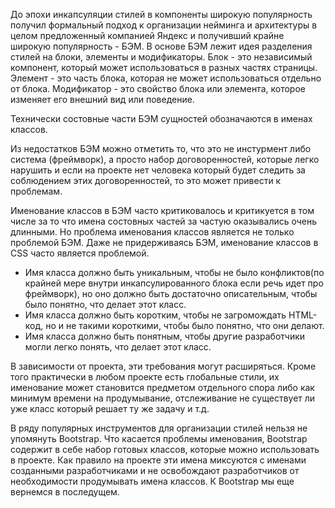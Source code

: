 

<p>
    До эпохи инкапсуляции стилей в компоненты широкую популярность получил формальный подход к организации нейминга и архитектуры в целом предложенный компанией Яндекс и получивший крайне широкую популярность - БЭМ.
    В основе БЭМ лежит идея разделения стилей на блоки, элементы и модификаторы.
    Блок - это независимый компонент, который может использоваться в разных частях страницы.
    Элемент - это часть блока, которая не может использоваться отдельно от блока.
    Модификатор - это свойство блока или элемента, которое изменяет его внешний вид или поведение.
</p>
<p>
    Технически состовные части БЭМ сущностей обозначаются в именах классов.
</p>
<p>
    Из недостатков БЭМ можно отметить то, что это не инстурмент либо система (фреймворк), а просто набор договоренностей, которые легко нарушить и если на проекте нет человека который будет следить за соблюдением этих договоренностей, то это может привести к проблемам.
</p>

<p>
    Именование классов в БЭМ часто критиковалось и критикуется в том числе за то что имена состовных частей за частую оказывались очень длинными.
    Но проблема именования классов является не только проблемой БЭМ.
    Даже не придерживаясь БЭМ, именование классов в CSS часто является проблемой.
</p>

<ul>
<li>
Имя класса должно быть уникальным, чтобы не было конфликтов(по крайней мере внутри инкапсулированного блока если речь идет про фреймворк), но оно должно быть достаточно описательным, чтобы было понятно, что делает этот класс.
</li>

<li>
Имя класса должно быть коротким, чтобы не загромождать HTML-код, но и не такими короткими, чтобы было понятно, что они делают.
</li>

<li>
Имя класса должно быть понятным, чтобы другие разработчики могли легко понять, что делает этот класс.
</li>
</ul>

<p>
    В зависимости от проекта, эти требования могут расширяться. Кроме того практически в любом проекте есть глобальные стили, их именование может становится предметом отдельного спора либо как минимум времени на продумывание, отслеживание не существует ли уже класс который решает ту же задачу и т.д.
</p>

<p>
    В ряду популярных инструментов для организации стилей нельзя не упомянуть Bootstrap. Что касается проблемы именования, Bootstrap содержит в себе набор готовых классов, которые можно использовать в проекте. Как правило на проекте эти имена миксуются с именами созданными разработчиками и не освобождают разработчиков от необходимости продумывать имена классов.
    К Bootstrap мы еще вернемся в последущем.
</p>
